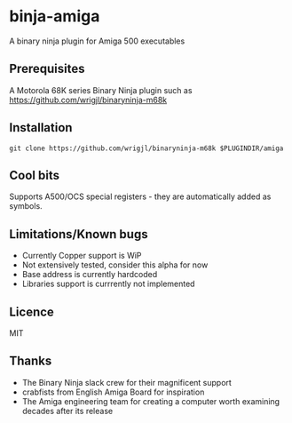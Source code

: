 # binja-amiga
A binary ninja plugin for Amiga 500 executables
## Prerequisites
A Motorola 68K series Binary Ninja plugin such as https://github.com/wrigjl/binaryninja-m68k
## Installation
`git clone https://github.com/wrigjl/binaryninja-m68k $PLUGINDIR/amiga`
## Cool bits
Supports A500/OCS special registers - they are automatically added as symbols.
## Limitations/Known bugs
- Currently Copper support is WiP
- Not extensively tested, consider this alpha for now
- Base address is currently hardcoded
- Libraries support is currrently not implemented
## Licence
MIT
## Thanks
- The Binary Ninja slack crew for their magnificent support
- crabfists from English Amiga Board for inspiration
- The Amiga engineering team for creating a computer worth examining decades after its release
